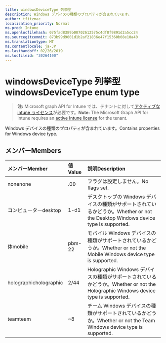 ```yaml
---
title: windowsDeviceType 列挙型
description: Windows デバイスの種類のプロパティが含まれています。
author: tfitzmac
localization_priority: Normal
ms.prod: Intune
ms.openlocfilehash: 075fad8389b00702612575c4df0f9891d2a5cc24
ms.sourcegitcommit: 873b99d9001d1b2af21836e47f15360b08e10a40
ms.translationtype: MT
ms.contentlocale: ja-JP
ms.lasthandoff: 02/26/2019
ms.locfileid: "30264100"
---
```

# <a name="windowsdevicetype-enum-type"></a><span data-ttu-id="56305-103">windowsDeviceType 列挙型</span><span class="sxs-lookup"><span data-stu-id="56305-103">windowsDeviceType enum type</span></span>

> <span data-ttu-id="56305-104">**注:** Microsoft graph API for Intune では、テナントに対して[アクティブな intune ライセンス](https://go.microsoft.com/fwlink/?linkid=839381)が必要です。</span><span class="sxs-lookup"><span data-stu-id="56305-104">**Note:** The Microsoft Graph API for Intune requires an [active Intune license](https://go.microsoft.com/fwlink/?linkid=839381) for the tenant.</span></span>

<span data-ttu-id="56305-105">Windows デバイスの種類のプロパティが含まれています。</span><span class="sxs-lookup"><span data-stu-id="56305-105">Contains properties for Windows device type.</span></span>

## <a name="members"></a><span data-ttu-id="56305-106">メンバー</span><span class="sxs-lookup"><span data-stu-id="56305-106">Members</span></span>
|<span data-ttu-id="56305-107">メンバー</span><span class="sxs-lookup"><span data-stu-id="56305-107">Member</span></span>|<span data-ttu-id="56305-108">値</span><span class="sxs-lookup"><span data-stu-id="56305-108">Value</span></span>|<span data-ttu-id="56305-109">説明</span><span class="sxs-lookup"><span data-stu-id="56305-109">Description</span></span>|
|:---|:---|:---|
|<span data-ttu-id="56305-110">none</span><span class="sxs-lookup"><span data-stu-id="56305-110">none</span></span>|<span data-ttu-id="56305-111">.0</span><span class="sxs-lookup"><span data-stu-id="56305-111">0</span></span>|<span data-ttu-id="56305-112">フラグは設定しません。</span><span class="sxs-lookup"><span data-stu-id="56305-112">No flags set.</span></span>|
|<span data-ttu-id="56305-113">コンピューター</span><span class="sxs-lookup"><span data-stu-id="56305-113">desktop</span></span>|<span data-ttu-id="56305-114">1-d</span><span class="sxs-lookup"><span data-stu-id="56305-114">1</span></span>|<span data-ttu-id="56305-115">デスクトップの Windows デバイスの種類がサポートされているかどうか。</span><span class="sxs-lookup"><span data-stu-id="56305-115">Whether or not the Desktop Windows device type is supported.</span></span>|
|<span data-ttu-id="56305-116">体</span><span class="sxs-lookup"><span data-stu-id="56305-116">mobile</span></span>|<span data-ttu-id="56305-117">pbm-2</span><span class="sxs-lookup"><span data-stu-id="56305-117">2</span></span>|<span data-ttu-id="56305-118">モバイル Windows デバイスの種類がサポートされているかどうか。</span><span class="sxs-lookup"><span data-stu-id="56305-118">Whether or not the Mobile Windows device type is supported.</span></span>|
|<span data-ttu-id="56305-119">holographic</span><span class="sxs-lookup"><span data-stu-id="56305-119">holographic</span></span>|<span data-ttu-id="56305-120">2/4</span><span class="sxs-lookup"><span data-stu-id="56305-120">4</span></span>|<span data-ttu-id="56305-121">Holographic Windows デバイスの種類がサポートされているかどうか。</span><span class="sxs-lookup"><span data-stu-id="56305-121">Whether or not the Holographic Windows device type is supported.</span></span>|
|<span data-ttu-id="56305-122">team</span><span class="sxs-lookup"><span data-stu-id="56305-122">team</span></span>|<span data-ttu-id="56305-123">~</span><span class="sxs-lookup"><span data-stu-id="56305-123">8</span></span>|<span data-ttu-id="56305-124">チーム Windows デバイスの種類がサポートされているかどうか。</span><span class="sxs-lookup"><span data-stu-id="56305-124">Whether or not the Team Windows device type is supported.</span></span>|



